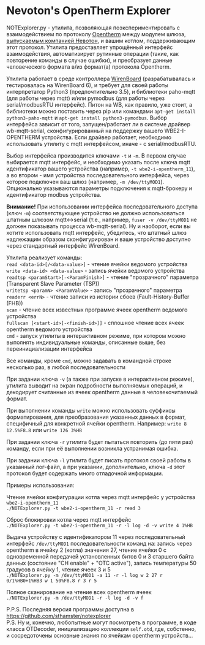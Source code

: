 Nevoton\'s OpenTherm Explorer
===

NOTExplorer.py - утилита, позволяющая поэкспериментировать с взаимодействием по протоколу [Opentherm](https://ihormelnyk.com/Content/Pages/opentherm_library/Opentherm%20Protocol%20v2-2.pdf) между модулем шлюза, [выпускаемым компанией Невотон](https://nevoton.ru/product/modul-rasshireniya-opentherm-dlya-wiren-board-6/), и вашим котлом, поддерживающим этот протокол. Утилита предоставляет упрощённый интерфейс взаимодействия, автоматизирует рутинные операции (такие, как повторение команды в случае ошибки), и преобразует данные человеческого формата в/из формат(а) протокола Opentherm.

Утилита работает в среде контроллера [WirenBoard](https://wirenboard.com) (разрабатывалась и тестировалась на WirenBoard 6), и требует для своей работы интерпретатор Python3 (предпочтительно 3.5), и библиотеки paho-mqtt (для работы через mqtt) и/или pymodbus (для работы через serial/modbusRTU интерфейс). Питон на WB, как правило, уже стоит, а библиотеки можно поставить через pip или командами `apt-get install python3-paho-mqtt` и `apt-get install python3-pymodbus`. Выбор интерфейса зависит от того, запущен/работает ли в системе драйвер wb-mqtt-serial, сконфигурированный на поддержку вашего WBE2-I-OPENTHERM устройства. Если драйвер работает, необходимо использовать утилиту с mqtt интерфейсом, иначе - с serial/modbusRTU.

Выбор интерфейса производится ключами `-t` и `-m`. В первом случае выбирается mqtt интерфейс, и необходимо указать после ключа mqtt идентификатор вашего устройства (например, `-t wbe2-i-opentherm_11`), а во втором - имя устройства последовательного интерфейса, через которое подключен ваш шлюз (например, `-m /dev/ttyMOD1`). Опционально указываются параметры подключения к mqtt-брокеру и идентификатор modbus устройства.

**Внимание!** При использовании интерфейса последовательного доступа (ключ `-m`) соответствующее устройство не должно использоваться штатным шлюзом mqtt<->serial (т.е., например, `fuser -v /dev/ttyMOD1` не должен показывать процесса wb-mqtt-serial). Ну и наоборот, если вы хотите использовать mqtt интерфейс, убедитесь, что штатный шлюз надлежащим образом сконфигурирован и ваше устройство доступно через стандартный интерфейс WirenBoard.

Утилита реализует команды:  
`read <data-id>[/<data-value>]` - чтение ячейки ведомого устройства   
`write <data-id> <data-value>` - запись ячейки ведомого устройства  
`readtsp <paramStart>[-<ParamFinish>]` - чтение "прозрачного" параметра (Transparent Slave Parameter (TSP))  
`writetsp <paramN> <ParamValue>` - запись "прозрачного" параметра  
`readerr <errN>` - чтение записи из истории сбоев (Fault-History-Buffer (FHB))  
`scan` - чтение всех известных программе ячеек opentherm ведомого устройства  
`fullscan [<start-id>[-<finish-id>]]` - сплошное чтение всех ячеек opentherm ведомого устройства  
`cmd` - запуск утилиты в интерактивном режиме, при котором можно выполнять индивидуальные команды, описанные выше, без переинициализации интерфейса  

Все команды, кроме `cmd`, можно задавать в командной строке несколько раз, в любой последовательности

При задании ключа `-v` (а также при запуске в интерактивном режиме), утилита выводит на экран подробности выполняемых операций, и декодирует считанные из ячеек opentherm данные в человекочитаемый формат.

При выполнении команды `write` можно использовать суффиксы форматирования, для преобразования указанных данных в формат, специфичный для конкретной ячейки opentherm. Например: `write 8 12.5%F8.8` или `write 126 3%HB`

При задании ключа `-r` утилита будет пытаться повторить (до пяти раз) команду, если при её выполнении возникла устранимая ошибка.

При задании ключа `-l` утилита будет писать протокол своей работы в указанный лог-файл, а при указании, дополнительно, ключа `-d` этот протокол будет содержать много отладочной информации.


Примеры использования:

Чтение ячейки конфигурации котла через mqtt интерфейс у устройства `wbe2-i-opentherm_11`  
`./NOTExplorer.py -t wbe2-i-opentherm_11 -r read 3`

Сброс блокировки котла через mqtt интерфейс  
`./NOTExplorer.py -t wbe2-i-opentherm_11 -r -l log -d -v write 4 1%HB`

Выдача устройству с идентификатором 11 через последовательный интерфейс `/dev/ttyMOD1` последовательности команд на: запись через opentherm в ячейку 2 (котла) значения 27, чтение ячейки 0 с одновременной передачей установленных битов 0 и 3 старшего байта данных (состояние "CH enable" + "OTC active"), запись температуры 50 градусов в ячейку 1, чтение ячеек 3 и 5  
`./NOTExplorer.py -m /dev/ttyMOD1 -a 11 -r -l log w 2 27 r 0/1%HB0+1%HB3 w 1 50%F8.8 r 3 r 5`

Полное сканирование на чтение всех opentherm ячеек  
`./NOTExplorer.py -m /dev/ttyMOD1 -r -l log -d -v f`


P.P.S. Последняя версия программы доступна в https://github.com/sthamster/notexplorer  
P.S. Ну и, конечно, любопытные могут посмотреть в программе, в коде класса OTDecoder, инициализацию коллекции `self.otd`, где, собстенно, и сосредоточены основные знания по ячейкам opentherm устройств...  

